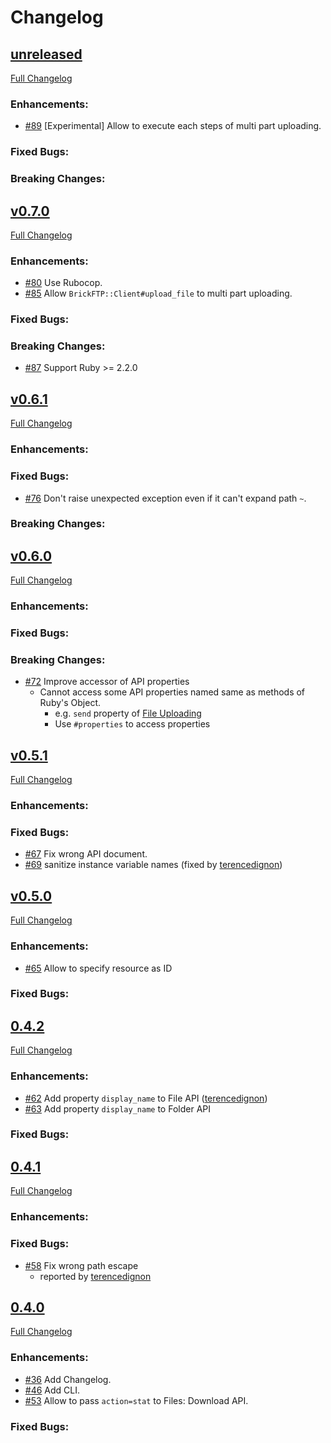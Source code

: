 Changelog
====


[unreleased](https://github.com/koshigoe/brick_ftp/compare/v0.7.0...master)
----

[Full Changelog](https://github.com/koshigoe/brick_ftp/compare/v0.7.0...master)

### Enhancements:

- [#89](https://github.com/koshigoe/brick_ftp/pull/89) [Experimental] Allow to execute each steps of multi part uploading.

### Fixed Bugs:

### Breaking Changes:


[v0.7.0](https://github.com/koshigoe/brick_ftp/compare/v0.6.1...v0.7.0)
----

[Full Changelog](https://github.com/koshigoe/brick_ftp/compare/v0.6.1....v0.7.0)

### Enhancements:

- [#80](https://github.com/koshigoe/brick_ftp/pull/80) Use Rubocop.
- [#85](https://github.com/koshigoe/brick_ftp/pull/85) Allow `BrickFTP::Client#upload_file` to multi part uploading.

### Fixed Bugs:

### Breaking Changes:

- [#87](https://github.com/koshigoe/brick_ftp/pull/87) Support Ruby >= 2.2.0


[v0.6.1](https://github.com/koshigoe/brick_ftp/compare/v0.6.0...v0.6.1)
----

[Full Changelog](https://github.com/koshigoe/brick_ftp/compare/v0.6.0...v0.6.1)

### Enhancements:

### Fixed Bugs:

- [#76](https://github.com/koshigoe/brick_ftp/pull/76) Don't raise unexpected exception even if it can't expand path `~`.

### Breaking Changes:


[v0.6.0](https://github.com/koshigoe/brick_ftp/compare/v0.5.1...v0.6.0)
----

[Full Changelog](https://github.com/koshigoe/brick_ftp/compare/v0.5.1...v0.6.0)

### Enhancements:

### Fixed Bugs:

### Breaking Changes:

- [#72](https://github.com/koshigoe/brick_ftp/pull/72) Improve accessor of API properties
    - Cannot access some API properties named same as methods of Ruby's Object.
        - e.g. `send` property of [File Uploading](https://brickftp.com/docs/rest-api/file-uploading/)
        - Use `#properties` to access properties


[v0.5.1](https://github.com/koshigoe/brick_ftp/compare/v0.5.0...v0.5.1)
----

[Full Changelog](https://github.com/koshigoe/brick_ftp/compare/v0.5.0...v0.5.1)

### Enhancements:

### Fixed Bugs:

- [#67](https://github.com/koshigoe/brick_ftp/pull/67) Fix wrong API document.
- [#69](https://github.com/koshigoe/brick_ftp/pull/69) sanitize instance variable names (fixed by [terencedignon](https://github.com/terencedignon))


[v0.5.0](https://github.com/koshigoe/brick_ftp/compare/v0.4.2...v0.5.0)
----

[Full Changelog](https://github.com/koshigoe/brick_ftp/compare/v0.4.2...v0.5.0)

### Enhancements:

- [#65](https://github.com/koshigoe/brick_ftp/pull/65) Allow to specify resource as ID

### Fixed Bugs:


[0.4.2](https://github.com/koshigoe/brick_ftp/compare/v0.4.1...v0.4.2)
----

[Full Changelog](https://github.com/koshigoe/brick_ftp/compare/v0.4.1...v0.4.2)

### Enhancements:

- [#62](https://github.com/koshigoe/brick_ftp/pull/62) Add property `display_name` to File API ([terencedignon](https://github.com/terencedignon))
- [#63](https://github.com/koshigoe/brick_ftp/pull/63) Add property `display_name` to Folder API

### Fixed Bugs:


[0.4.1](https://github.com/koshigoe/brick_ftp/compare/v0.4.0...v0.4.1)
----

[Full Changelog](https://github.com/koshigoe/brick_ftp/compare/v0.4.0...v0.4.1)

### Enhancements:

### Fixed Bugs:

- [#58](https://github.com/koshigoe/brick_ftp/pull/58) Fix wrong path escape
    - reported by [terencedignon](https://github.com/terencedignon)


[0.4.0](https://github.com/koshigoe/brick_ftp/compare/v0.3.8...v0.4.0)
----

[Full Changelog](https://github.com/koshigoe/brick_ftp/compare/v0.3.8...v0.4.0)

### Enhancements:

- [#36](https://github.com/koshigoe/brick_ftp/pull/36) Add Changelog.
- [#46](https://github.com/koshigoe/brick_ftp/pull/46) Add CLI.
- [#53](https://github.com/koshigoe/brick_ftp/pull/53) Allow to pass `action=stat` to Files: Download API.

### Fixed Bugs:

